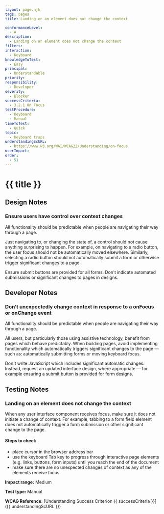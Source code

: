 ```yaml
---
layout: page.njk
tags: pages
title: Landing on an element does not change the context

conformanceLevel:
  - A
description:
  - Landing on an element does not change the context
filters:
interaction:
  - Keyboard
knowledgeToTest:
  - Easy
principal:
  - Understandable
priority:
responsibility:
  - Developer
severity:
  - Blocker
successCriteria:
  - 3.2.1 On Focus
testProcedure:
  - Keyboard
  - Manual
timeToTest:
  - Quick
topic:
  - Keyboard traps
understandingScURL:
  - https://www.w3.org/WAI/WCAG22/Understanding/on-focus
userImpact:
order:
  - 51
---
```


# {{ title }}

## Design Notes

### Ensure users have control over context changes

All functionality should be predictable when people are navigating their way through a page.

Just navigating to, or changing the state of, a control should not cause anything surprising to happen. For example, on navigating to a radio button, the user focus should not be automatically moved elsewhere. Similarly, selecting a radio button should not automatically submit a form or otherwise trigger significant changes to a page.

Ensure submit buttons are provided for all forms. Don't indicate automated submissions or significant changes to pages in designs.

## Developer Notes

### Don’t unexpectedly change context in response to a onFocus or onChange event

All functionality should be predictable when people are navigating their way through a page.

All users, but particularly those using assistive technology, benefit from pages which behave predictably. When building pages, avoid implementing functionality which automatically triggers significant changes to the page — such as: automatically submitting forms or moving keyboard focus.

Don't write JavaScript which includes significant automatic changes. Instead, request an updated interface design, where appropriate  — for example ensuring a submit button is provided for form designs.

## Testing Notes

### Landing on an element does not change the context

When any user interface component receives focus, make sure it does not initiate a change of context. For example, tabbing to a form field element does not automatically trigger a form submission or other significant change to the page.

#### Steps to check

- place cursor in the browser address bar
- use the keyboard Tab key to progress through interactive page elements (e.g. links, buttons, form inputs) until you reach the end of the document
- make sure there are no unexpected changes of context as any of the elements receive focus

**Impact range:** Medium

**Test type:** Manual

**WCAG Reference:** [Understanding Success Criterion {{ successCriteria }}]({{ understandingScURL }})
